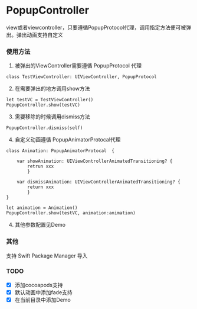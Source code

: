 # PopupController

view或者viewcontroller，只要遵循PopupProtocol代理，调用指定方法便可被弹出。弹出动画支持自定义


### 使用方法

1. 被弹出的ViewController需要遵循 PopupProtocol 代理

```
class TestViewController: UIViewController, PopupProtocol 
```

2. 在需要弹出的地方调用show方法

```
let testVC = TestViewController()
PopupController.show(testVC)
```

3. 需要移除的时候调用dismiss方法

```
PopupController.dismiss(self)
```

4. 自定义动画遵循 PopupAnimatorProtocal代理

```
class Animation: PopupAnimatorProtocal  {
    
    var showAnimation: UIViewControllerAnimatedTransitioning? { 
        retrun xxx
        }
    
    var dismissAnimation: UIViewControllerAnimatedTransitioning? { 
        return xxx
        }
}

let animation = Animation()
PopupController.show(testVC, animation:animation)

```

4. 其他参数配置见Demo


### 其他

支持 Swift Package Manager 导入


### TODO

- [x] 添加cocoapods支持
- [x] 默认动画中添加fade支持
- [x] 在当前目录中添加Demo 
